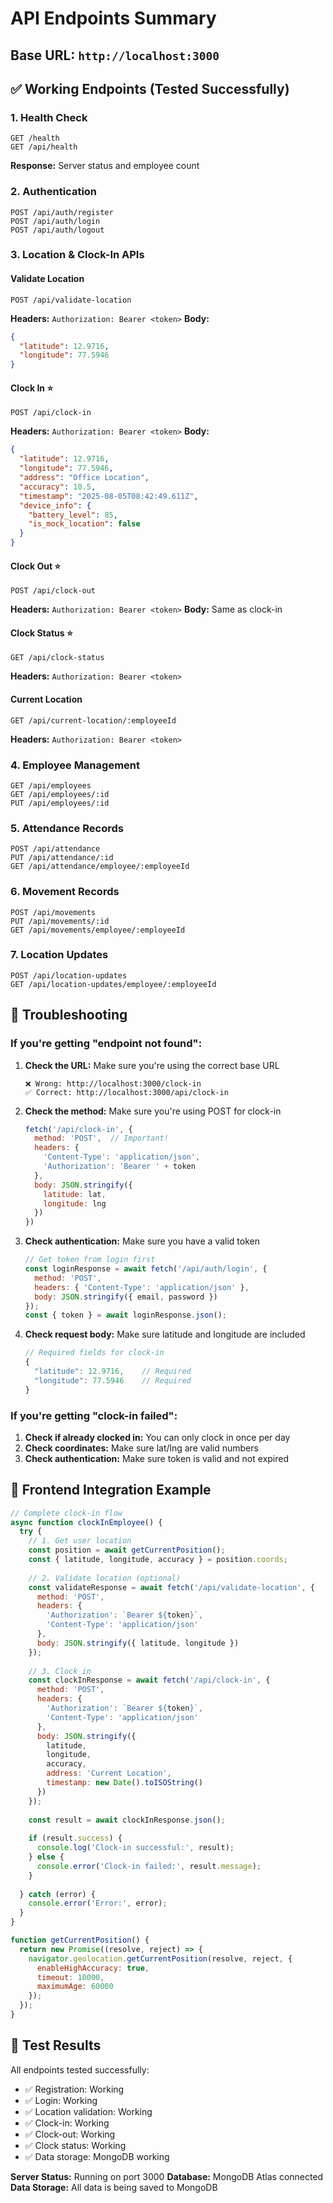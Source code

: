 # API Endpoints Summary

## Base URL: `http://localhost:3000`

## ✅ Working Endpoints (Tested Successfully)

### 1. **Health Check**
```
GET /health
GET /api/health
```
**Response:** Server status and employee count

### 2. **Authentication**
```
POST /api/auth/register
POST /api/auth/login  
POST /api/auth/logout
```

### 3. **Location & Clock-In APIs**

#### **Validate Location**
```
POST /api/validate-location
```
**Headers:** `Authorization: Bearer <token>`
**Body:**
```json
{
  "latitude": 12.9716,
  "longitude": 77.5946
}
```

#### **Clock In** ⭐
```
POST /api/clock-in
```
**Headers:** `Authorization: Bearer <token>`
**Body:**
```json
{
  "latitude": 12.9716,
  "longitude": 77.5946,
  "address": "Office Location",
  "accuracy": 10.5,
  "timestamp": "2025-08-05T08:42:49.611Z",
  "device_info": {
    "battery_level": 85,
    "is_mock_location": false
  }
}
```

#### **Clock Out** ⭐
```
POST /api/clock-out
```
**Headers:** `Authorization: Bearer <token>`
**Body:** Same as clock-in

#### **Clock Status** ⭐
```
GET /api/clock-status
```
**Headers:** `Authorization: Bearer <token>`

#### **Current Location**
```
GET /api/current-location/:employeeId
```
**Headers:** `Authorization: Bearer <token>`

### 4. **Employee Management**
```
GET /api/employees
GET /api/employees/:id
PUT /api/employees/:id
```

### 5. **Attendance Records**
```
POST /api/attendance
PUT /api/attendance/:id
GET /api/attendance/employee/:employeeId
```

### 6. **Movement Records**
```
POST /api/movements
PUT /api/movements/:id
GET /api/movements/employee/:employeeId
```

### 7. **Location Updates**
```
POST /api/location-updates
GET /api/location-updates/employee/:employeeId
```

## 🔧 Troubleshooting

### If you're getting "endpoint not found":

1. **Check the URL:** Make sure you're using the correct base URL
   ```
   ❌ Wrong: http://localhost:3000/clock-in
   ✅ Correct: http://localhost:3000/api/clock-in
   ```

2. **Check the method:** Make sure you're using POST for clock-in
   ```javascript
   fetch('/api/clock-in', {
     method: 'POST',  // Important!
     headers: {
       'Content-Type': 'application/json',
       'Authorization': 'Bearer ' + token
     },
     body: JSON.stringify({
       latitude: lat,
       longitude: lng
     })
   })
   ```

3. **Check authentication:** Make sure you have a valid token
   ```javascript
   // Get token from login first
   const loginResponse = await fetch('/api/auth/login', {
     method: 'POST',
     headers: { 'Content-Type': 'application/json' },
     body: JSON.stringify({ email, password })
   });
   const { token } = await loginResponse.json();
   ```

4. **Check request body:** Make sure latitude and longitude are included
   ```javascript
   // Required fields for clock-in
   {
     "latitude": 12.9716,    // Required
     "longitude": 77.5946    // Required
   }
   ```

### If you're getting "clock-in failed":

1. **Check if already clocked in:** You can only clock in once per day
2. **Check coordinates:** Make sure lat/lng are valid numbers
3. **Check authentication:** Make sure token is valid and not expired

## 📱 Frontend Integration Example

```javascript
// Complete clock-in flow
async function clockInEmployee() {
  try {
    // 1. Get user location
    const position = await getCurrentPosition();
    const { latitude, longitude, accuracy } = position.coords;
    
    // 2. Validate location (optional)
    const validateResponse = await fetch('/api/validate-location', {
      method: 'POST',
      headers: {
        'Authorization': `Bearer ${token}`,
        'Content-Type': 'application/json'
      },
      body: JSON.stringify({ latitude, longitude })
    });
    
    // 3. Clock in
    const clockInResponse = await fetch('/api/clock-in', {
      method: 'POST',
      headers: {
        'Authorization': `Bearer ${token}`,
        'Content-Type': 'application/json'
      },
      body: JSON.stringify({
        latitude,
        longitude,
        accuracy,
        address: 'Current Location',
        timestamp: new Date().toISOString()
      })
    });
    
    const result = await clockInResponse.json();
    
    if (result.success) {
      console.log('Clock-in successful:', result);
    } else {
      console.error('Clock-in failed:', result.message);
    }
    
  } catch (error) {
    console.error('Error:', error);
  }
}

function getCurrentPosition() {
  return new Promise((resolve, reject) => {
    navigator.geolocation.getCurrentPosition(resolve, reject, {
      enableHighAccuracy: true,
      timeout: 10000,
      maximumAge: 60000
    });
  });
}
```

## 🎯 Test Results

All endpoints tested successfully:
- ✅ Registration: Working
- ✅ Login: Working  
- ✅ Location validation: Working
- ✅ Clock-in: Working
- ✅ Clock-out: Working
- ✅ Clock status: Working
- ✅ Data storage: MongoDB working

**Server Status:** Running on port 3000
**Database:** MongoDB Atlas connected
**Data Storage:** All data is being saved to MongoDB